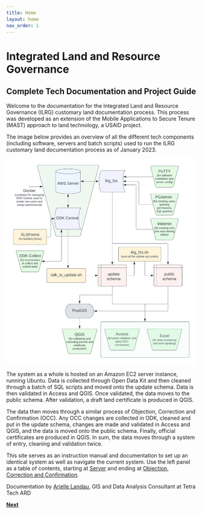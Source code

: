 ```yaml
---
title: Home
layout: home
nav_order: 1
---
```


# Integrated Land and Resource Governance
## Complete Tech Documentation and Project Guide

Welcome to the documentation for the Integrated Land and Resource Governance (ILRG) customary land documentation process. This process was developed as an extension of the Mobile Applications to Secure Tenure (MAST) approach to land technology, a USAID project.

The image below provides an overview of all the different tech components (including software, servers and batch scripts) used to run the ILRG customary land documentation process as of January 2023. 

![ComponentsOverview](Pages/General_Assets/ComponentsOverview.png)

The system as a whole is hosted on an Amazon EC2 server instance, running Ubuntu. Data is collected through Open Data Kit and then cleaned through a batch of SQL scripts and moved onto the update schema. Data is then validated in Access and QGIS. Once validated, the data moves to the public schema. After validation, a draft land certificate is produced in QGIS. 

The data then moves through a similar process of Objection, Correction and Confirmation (OCC). Any OCC changes are collected in ODK, cleaned and put in the update schema, changes are made and validated in Access and QGIS, and the data is moved onto the public schema. Finally, official certificates are produced in QGIS. In sum, the data moves through a system of entry, cleaning and validation twice. 

This site serves as an instruction manual and documentation to set up an identical system as well as navigate the current system. Use the left panel as a table of contents, starting at [Server](Pages/Server/Server_Setup.html) and ending at [Objection, Correction and Confirmation](Pages/OCC/OCC.html).

Documentation by [Arielle Landau](https://alandaux.github.io/), GIS and Data Analysis Consultant at Tetra Tech ARD

**[Next](Pages/Server/Server_Setup.html)**

<!---

This is a *bare-minimum* template to create a Jekyll site that uses the [Just the Docs] theme. You can easily set the created site to be published on [GitHub Pages] – the [README] file explains how to do that, along with other details.

If [Jekyll] is installed on your computer, you can also build and preview the created site *locally*. This lets you test changes before committing them, and avoids waiting for GitHub Pages.[^1] And you will be able to deploy your local build to a different platform than GitHub Pages.

More specifically, the created site:

- uses a gem-based approach, i.e. uses a `Gemfile` and loads the `just-the-docs` gem
- uses the [GitHub Pages / Actions workflow] to build and publish the site on GitHub Pages

Other than that, you're free to customize sites that you create with this template, however you like. You can easily change the versions of `just-the-docs` and Jekyll it uses, as well as adding further plugins.

[Browse our documentation][Just the Docs] to learn more about how to use this theme.

To get started with creating a site, just click "[use this template]"!

----

[^1]: [It can take up to 10 minutes for changes to your site to publish after you push the changes to GitHub](https://docs.github.com/en/pages/setting-up-a-github-pages-site-with-jekyll/creating-a-github-pages-site-with-jekyll#creating-your-site).

[Just the Docs]: https://just-the-docs.github.io/just-the-docs/
[GitHub Pages]: https://docs.github.com/en/pages
[README]: https://github.com/just-the-docs/just-the-docs-template/blob/main/README.md
[Jekyll]: https://jekyllrb.com
[GitHub Pages / Actions workflow]: https://github.blog/changelog/2022-07-27-github-pages-custom-github-actions-workflows-beta/
[use this template]: https://github.com/just-the-docs/just-the-docs-template/generate
--->
